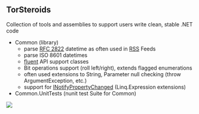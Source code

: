## TorSteroids ##
Collection of tools and assemblies to support users write clean, stable .NET code

* Common (library)
    * parse [RFC 2822](http://www.w3.org/Protocols/rfc822/#z28) datetime as often used in [RSS](http://www.rssboard.org/rss-specification) Feeds
    * parse ISO 8601 datetimes
    * [fluent](http://en.wikipedia.org/wiki/Fluent_interface) API support classes
    * Bit operations support (roll left/right), extends flagged enumerations
    * often used extensions to String, Parameter null checking (throw ArgumentException, etc.)
    * support for [INotifyPropertyChanged](http://msdn.microsoft.com/en-us/library/System.ComponentModel.INotifyPropertyChanged.aspx) (Linq.Expression extensions)
* Common.UnitTests (nunit test Suite for Common)

[<img src="https://trvs-playground.visualstudio.com/_apis/public/build/definitions/edd093dd-fafd-46a4-b84d-db259a04b6c8/1/badge"/>](https://trvs-playground.visualstudio.com/TorSteroids/_build/index?definitionId=1)
